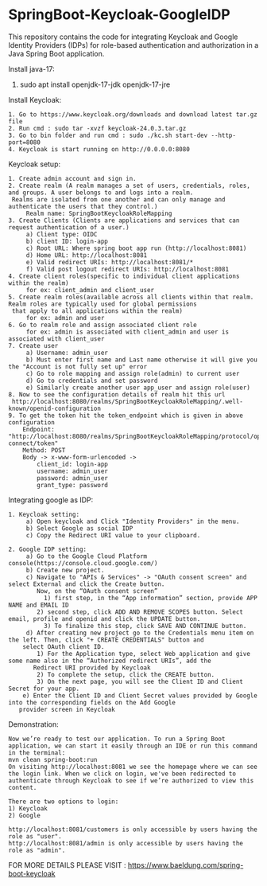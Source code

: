 # SpringBoot-Keycloak-GoogleIDP
This repository contains the code for integrating Keycloak and Google Identity Providers (IDPs) for role-based authentication and authorization in a Java Spring Boot application.

Install java-17:

  1. sudo apt install openjdk-17-jdk openjdk-17-jre

Install Keycloak:

	1. Go to https://www.keycloak.org/downloads and download latest tar.gz file
	2. Run cmd : sudo tar -xvzf keycloak-24.0.3.tar.gz
	3. Go to bin folder and run cmd : sudo ./kc.sh start-dev --http-port=8080
	4. Keycloak is start running on http://0.0.0.0:8080

Keycloak setup:

	1. Create admin account and sign in.
	2. Create realm (A realm manages a set of users, credentials, roles, and groups. A user belongs to and logs into a realm. 
     Realms are isolated from one another and can only manage and authenticate the users that they control.) 
		 Realm name: SpringBootKeycloakRoleMapping
	3. Create Clients (Clients are applications and services that can request authentication of a user.) 
		 a) Client type: OIDC
		 b) client ID: login-app
		 c) Root URL: Where spring boot app run (http://localhost:8081)
		 d) Home URL: http://localhost:8081
		 e) Valid redirect URIs: http://localhost:8081/* 
		 f) Valid post logout redirect URIs: http://localhost:8081
	4. Create client roles(specific to individual client applications within the realm)
		 for ex: client_admin and client_user
	5. Create realm roles(available across all clients within that realm. Realm roles are typically used for global permissions 
     that apply to all applications within the realm)
		 for ex: admin and user
	6. Go to realm role and assign associated client role
		 for ex: admin is associated with client_admin and user is associated with client_user
	7. Create user
		 a) Username: admin_user
		 b) Must enter first name and Last name otherwise it will give you the "Account is not fully set up" error
		 c) Go to role mapping and assign role(admin) to current user
		 d) Go to credentials and set password
		 e) Similarly create another user app_user and assign role(user)
	8. Now to see the configuration details of realm hit this url 
     http://localhost:8080/realms/SpringBootKeycloakRoleMapping/.well-known/openid-configuration
	9. To get the token hit the token_endpoint which is given in above configuration 
  		Endpoint: "http://localhost:8080/realms/SpringBootKeycloakRoleMapping/protocol/openid-connect/token"
  		Method: POST
  		Body -> x-www-form-urlencoded -> 
  			client_id: login-app
  			username: admin_user
  			password: admin_user
  			grant_type: password

Integrating google as IDP: 

	1. Keycloak setting:
		 a) Open keycloak and Click "Identity Providers" in the menu. 
		 b) Select Google as social IDP 
		 c) Copy the Redirect URI value to your clipboard. 

	2. Google IDP setting:
		 a) Go to the Google Cloud Platform console(https://console.cloud.google.com/) 
		 b) Create new project. 
		 c) Navigate to "APIs & Services" -> "OAuth consent screen" and select External and click the Create button. 
		    Now, on the “OAuth consent screen”  
		 	  1) first step, in the “App information” section, provide APP NAME and EMAIL ID 
		  	2) second step, click ADD AND REMOVE SCOPES button. Select email, profile and openid and click the UPDATE button. 
			  3) To finalize this step, click SAVE AND CONTINUE button. 
		 d) After creating new project go to the Credentials menu item on the left. Then, click "+ CREATE CREDENTIALS" button and 
        select OAuth client ID. 
  			1) For the Application type, select Web application and give some name also in the “Authorized redirect URIs”, add the 
           Redirect URI provided by Keycloak 
  			2) To complete the setup, click the CREATE button. 
  			3) On the next page, you will see the Client ID and Client Secret for your app. 
		e) Enter the Client ID and Client Secret values provided by Google into the corresponding fields on the Add Google 
       provider screen in Keycloak 

Demonstration:

	Now we’re ready to test our application. To run a Spring Boot application, we can start it easily through an IDE or run this command in the terminal:
	mvn clean spring-boot:run
	On visiting http://localhost:8081 we see the homepage where we can see the login link. When we click on login, we've been redirected to authenticate through Keycloak to see if we’re authorized to view this content.

	There are two options to login:
	1) Keycloak
	2) Google
 
	http://localhost:8081/customers is only accessible by users having the role as "user".
	http://localhost:8081/admin is only accessible by users having the role as "admin".


 FOR MORE DETAILS PLEASE VISIT : https://www.baeldung.com/spring-boot-keycloak

